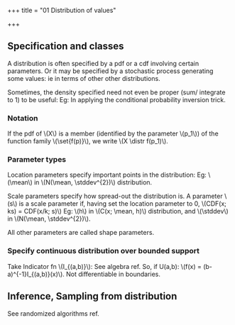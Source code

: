 +++
title = "01 Distribution of values"

+++
## Specification and classes
A distribution is often specified by a pdf or a cdf involving certain parameters. Or it may be specified by a stochastic process generating some values: ie in terms of other other distributions.

Sometimes, the density specified need not even be proper (sum/ integrate to 1) to be useful: Eg: In applying the conditional probability inversion trick.

### Notation
If the pdf of \\(X\\) is a member (identified by the parameter \\(p_1\\)) of the function family \\(\set{f(p)}\\), we write \\(X \distr f(p_1)\\).

### Parameter types
Location parameters specify important points in the distribution: Eg: \\(\mean\\) in \\(N(\mean, \stddev^{2})\\) distribution.

Scale parameters specify how spread-out the distribution is. A parameter \\(s\\) is a scale parameter if, having set the location parameter to 0, \\(CDF(x; ks) = CDF(x/k; s)\\) Eg: \\(h\\) in \\(C(x; \mean, h)\\) distribution, and \\(\stddev\\) in \\(N(\mean, \stddev^{2})\\).

All other parameters are called shape parameters.

### Specify continuous distribution over bounded support
Take Indicator fn \\(I_{(a,b)}\\): See algebra ref. So, if U(a,b): \\(f(x) = (b-a)^{-1}I_{(a,b)}(x)\\). Not differentiable in boundaries.

## Inference, Sampling from distribution
See randomized algorithms ref.
